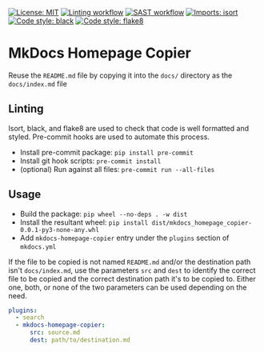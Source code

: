 [![License: MIT](https://img.shields.io/badge/license-MIT-green.svg)](https://github.com/onyonkaclifford/MkDocs-homepage-copier/blob/main/LICENSE)
[![Linting workflow](https://github.com/onyonkaclifford/MkDocs-homepage-copier/actions/workflows/linting.yml/badge.svg?branch=main)](https://github.com/onyonkaclifford/MkDocs-homepage-copier/actions/workflows/linting.yml)
[![SAST workflow](https://github.com/onyonkaclifford/MkDocs-homepage-copier/actions/workflows/SAST.yml/badge.svg?branch=main)](https://github.com/onyonkaclifford/MkDocs-homepage-copier/actions/workflows/SAST.yml)
[![Imports: isort](https://img.shields.io/badge/%20imports-isort-%231674b1?style=flat&labelColor=ef8336)](https://pycqa.github.io/isort/)
[![Code style: black](https://img.shields.io/badge/code%20style-black-000000.svg)](https://github.com/psf/black)
[![Code style: flake8](https://img.shields.io/badge/code%20style-flake8-orange.svg)](https://github.com/pycqa/flake8)

# MkDocs Homepage Copier

Reuse the `README.md` file by copying it into the `docs/` directory as the `docs/index.md` file

## Linting

Isort, black, and flake8 are used to check that code is well formatted and styled. Pre-commit hooks are used to automate
this process.

- Install pre-commit package: `pip install pre-commit`
- Install git hook scripts: `pre-commit install`
- (optional) Run against all files: `pre-commit run --all-files`


## Usage

- Build the package: `pip wheel --no-deps . -w dist`
- Install the resultant wheel: `pip install dist/mkdocs_homepage_copier-0.0.1-py3-none-any.whl`
- Add `mkdocs-homepage-copier` entry under the `plugins` section of `mkdocs.yml`

If the file to be copied is not named `README.md` and/or the destination path isn't `docs/index.md`, use the parameters
`src` and `dest` to identify the correct file to be copied and the correct destination path it's to be copied to. Either
one, both, or none of the two parameters can be used depending on the need.

```yaml
plugins:
  - search
  - mkdocs-homepage-copier:
      src: source.md
      dest: path/to/destination.md
```
